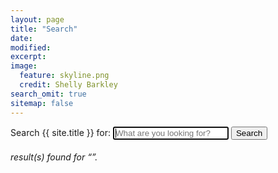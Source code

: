 ```yaml
---
layout: page
title: "Search"
date:
modified:
excerpt:
image:
  feature: skyline.png
  credit: Shelly Barkley
search_omit: true
sitemap: false
---
```


<!-- Search form -->
<form method="get" action="{{ site.url }}/search/" data-search-form class="simple-search">
  <label for="q">Search {{ site.title }} for:</label>
  <input type="search" name="q" id="q" placeholder="What are you looking for?" data-search-input id="goog-wm-qt" autofocus />
  <input type="submit" value="Search" id="goog-wm-sb" />
</form>

<!-- Search results placeholder -->
<h6 data-search-found>
  <span data-search-found-count></span> result(s) found for &ldquo;<span data-search-found-term></span>&rdquo;.
</h6>
<ul class="post-list" data-search-results></ul>

<!-- Search result template -->
<script type="text/x-template" id="search-result">
  <li><article>
    <a href="##Url##">##Title## <span class="excerpt">##Excerpt##</span></a>
  </article></li>
</script>
